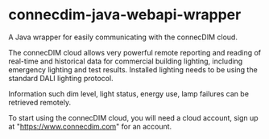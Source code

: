 # connecdim-java-webapi-wrapper
A Java wrapper for easily communicating with the connecDIM cloud.

The connecDIM cloud allows very powerful remote reporting and reading of real-time and historical data for commercial building lighting, including emergency lighting and test results. Installed lighting needs to be using the standard DALI lighting protocol.

Information such dim level, light status, energy use, lamp failures can be retrieved remotely.

To start using the connecDIM cloud, you will need a cloud account, sign up at "https://www.connecdim.com" for an account.
